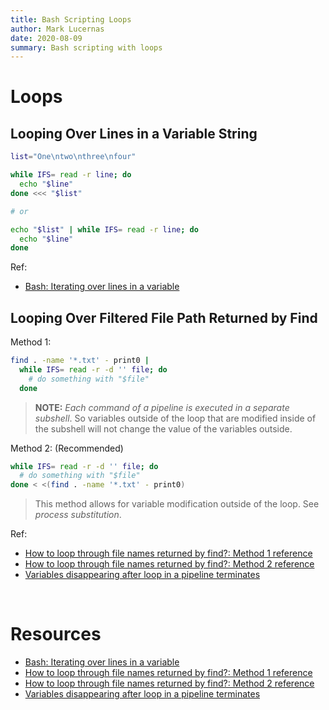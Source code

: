 ```yaml
---
title: Bash Scripting Loops
author: Mark Lucernas
date: 2020-08-09
summary: Bash scripting with loops
---
```



# Loops

## Looping Over Lines in a Variable String

```bash
list="One\ntwo\nthree\nfour"

while IFS= read -r line; do
  echo "$line"
done <<< "$list"

# or

echo "$list" | while IFS= read -r line; do
  echo "$line"
done
```

Ref:

  - [Bash: Iterating over lines in a variable](https://superuser.com/a/284226)


## Looping Over Filtered File Path Returned by Find

Method 1:

```bash
find . -name '*.txt' - print0 |
  while IFS= read -r -d '' file; do
    # do something with "$file"
  done
```

> **NOTE:** _Each command of a pipeline is executed in a separate subshell_. So
variables outside of the loop that are modified inside of the subshell will not
change the value of the variables outside.

Method 2: (Recommended)

```bash
while IFS= read -r -d '' file; do
  # do something with "$file"
done < <(find . -name '*.txt' - print0)
```

> This method allows for variable modification outside of the loop. See _process
substitution_.

Ref:

  - [How to loop through file names returned by find?: Method 1 reference](https://stackoverflow.com/a/9612232/11850077)
  - [How to loop through file names returned by find?: Method 2 reference](https://stackoverflow.com/a/37210472/11850077)
  - [Variables disappearing after loop in a pipeline terminates](http://mywiki.wooledge.org/BashFAQ/024)

<br>

# Resources

  - [Bash: Iterating over lines in a variable](https://superuser.com/a/284226)
  - [How to loop through file names returned by find?: Method 1 reference](https://stackoverflow.com/a/9612232/11850077)
  - [How to loop through file names returned by find?: Method 2 reference](https://stackoverflow.com/a/37210472/11850077)
  - [Variables disappearing after loop in a pipeline terminates](http://mywiki.wooledge.org/BashFAQ/024)

